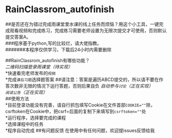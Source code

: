 # RainClassrom_autofinish  
##是否还在为错过完成雨课堂里水课的线上任务而烦恼？用这个小工具，一键完成观看视频和完成练习，完成练习需要老师设置为无限次提交才可使用，否则默认提交答案A。  
###程序基于python,写的比较烂，请大佬指教。  
#######本程序仅供学习，下载后24小时内需要删除      


##RainClassrom_autofinish有哪些功能？  
*二维码扫描登录雨课堂（待实现）*  
*快速看完老师发布的`视频`  
*完成`课后习题`选择题答案  ##请注意：答案是遍历ABCD提交的，所以请不要在作答次数非无限的情况下运行答题，否则后果自负
*自动参与`讨论`（正在实现）*  
*`阅读公告`（正在实现）*    
##使用方法  
*目前登录功能没有完善，请自行抓包填写Cookie在文件首部`COOKIE=""`除，csrftoken在Cookie中，把csrf=后面的复制下来填写到`csrftoken=""`处  
*运行程序，选择要完成的课程  
*选择课程中的任务  
*程序自动完成
##有问题反馈
在使用中有任何问题，欢迎提issues反馈给我
